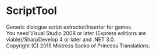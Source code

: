 # ScriptTool
Generic dialogue script extractor/inserter for games.  
You need Visual Studio 2008 or later (Express editions are viable)/SharpDevelop 4 or later and .NET 3.0.  
Copyright (C) 2015 Mistress Saeko of Princess Translations.
